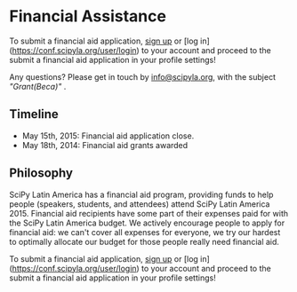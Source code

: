 # Financial Assistance

To submit a financial aid application, [sign up](https://conf.scipyla.org/user/register) or [log in] (https://conf.scipyla.org/user/login) to your account and proceed to the submit a financial aid application in your profile settings!

Any questions? Please get in touch by  info@scipyla.org, with the subject *"Grant(Beca)"* .

## Timeline

 * May 15th, 2015: Financial aid application close.
 * May 18th, 2014: Financial aid grants awarded
   
## Philosophy

SciPy Latin America has a financial aid program, providing funds to help people (speakers, students, and attendees) attend SciPy Latin America 2015. Financial aid recipients have some part of their expenses paid for with the SciPy Latin America bud­get. We actively encourage people to apply for financial aid: we can't cover all expenses for everyone, we try our hardest to optimally allocate our budget for those people really need financial aid.


To submit a financial aid application, [sign up](https://conf.scipyla.org/user/register) or [log in] (https://conf.scipyla.org/user/login) to your account and proceed to the submit a financial aid application in your profile settings!



